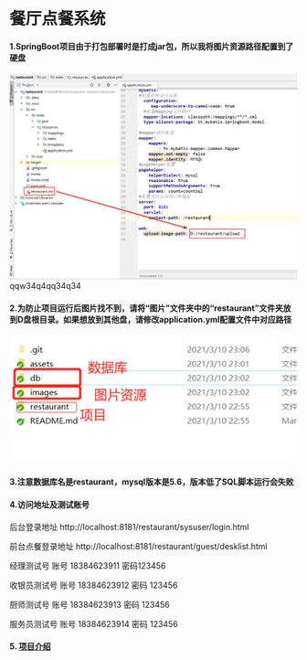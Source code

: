 # 餐厅点餐系统
#### 1.SpringBoot项目由于打包部署时是打成jar包，所以我将图片资源路径配置到了硬盘
![](https://raw.githubusercontent.com/FlyingAnt8080/restaurant/master/assets/image/p1.png)
qqw34q4qq34q34
#### 2.为防止项目运行后图片找不到，请将“图片”文件夹中的“restaurant”文件夹放到D盘根目录。如果想放到其他盘，请修改application.yml配置文件中对应路径  

![](https://raw.githubusercontent.com/FlyingAnt8080/restaurant/master/assets/image/p2.png)
#### 3.注意数据库名是restaurant，mysql版本是5.6，版本低了SQL脚本运行会失败

#### 4.访问地址及测试账号

后台登录地址 http://localhost:8181/restaurant/sysuser/login.html  

前台点餐登录地址 http://localhost:8181/restaurant/guest/desklist.html  

经理测试号       账号 18384623911 密码123456  

收银员测试号     账号 18384623912 密码 123456  

厨师测试号       账号 18384623913 密码 123456  

服务员测试号     账号 18384623914 密码 123456  

#### 5. [项目介绍](https://blog.csdn.net/qq_38175730/article/details/91360707#comments_14945129)


